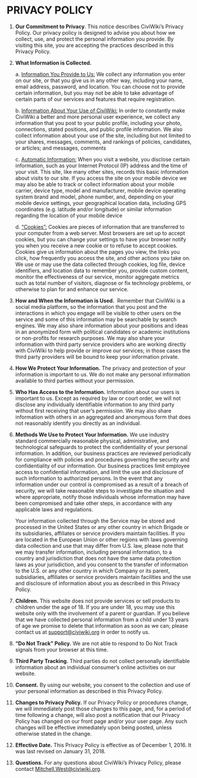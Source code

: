 # PRIVACY POLICY
1. **Our Commitment to Privacy**. This notice describes CiviWiki’s Privacy Policy. Our privacy policy is designed to advise you about how we collect, use, and protect the personal information you provide. By visiting this site, you are accepting the practices described in this Privacy Policy.
2. **What Information is Collected.**

    a. <ins>Information You Provide to Us:</ins> We collect any information you enter on our site, or that you give us in any other way, including your name, email address, password, and location. You can choose not to provide certain information, but you may not be able to take advantage of certain parts of our services and features that require registration.
    
    b. <ins>Information About Your Use of CiviWiki:</ins> In order to constantly make CiviWiki a better and more personal user experience, we collect any information that you post to your public profile, including your photo, connections, stated positions, and public profile information. We also collect information about your use of the site, including but not limited to your shares, messages, comments, and rankings of policies, candidates, or articles; and messages, comments
    
    c. <ins>Automatic Information:</ins> When you visit a website, you disclose certain information, such as your Internet Protocol (IP) address and the time of your visit. This site, like many other sites, records this basic information about visits to our site. If you access the site on your mobile device we may also be able to track or collect information about your mobile carrier, device type, model and manufacturer, mobile device operating system brand and model, phone number, and, depending on your mobile device settings, your geographical location data, including GPS coordinates (e.g. latitude and/or longitude) or similar information regarding the location of your mobile device

    d. <ins>“Cookies”:</ins> Cookies are pieces of information that are transferred to your computer from a web server. Most browsers are set up to accept cookies, but you can change your settings to have your browser notify you when you receive a new cookie or to refuse to accept cookies. Cookies give us information about the pages you view, the links you click, how frequently you access the site, and other actions you take on. We use or may use the data collected through cookies, log file, device identifiers, and location data to remember you, provide custom content, monitor the effectiveness of our service, monitor aggregate metrics such as total number of visitors, diagnose or fix technology problems, or otherwise to plan for and enhance our service.
3. **How and When the Information is Used.**  Remember that CiviWiki is a social media platform, so the information that you post and the interactions in which you engage will be visible to other users on the service and some of this information may be searchable by search engines. We may also share information about your positions and ideas in an anonymized form with political candidates or academic institutions or non-profits for research purposes. We may also share your information with third party service providers who are working directly with CiviWiki to help provide or improve our services; in those cases the third party providers will be bound to keep your information private.
 4. **How We Protect Your Information.** The privacy and protection of your information is important to us. We do not make any personal information available to third parties without your permission.
5. **Who Has Access to the Information.** Information about our users is important to us. Except as required by law or court order, we will not disclose any individually identifiable information to any third party without first receiving that user’s permission. We may also share information with others in an aggregated and anonymous form that does not reasonably identify you directly as an individual.
6. **Methods We Use to Protect Your Information.** We use industry standard commercially reasonable physical, administrative, and technological safeguards to protect the confidentiality of your personal information. In addition, our business practices are reviewed periodically for compliance with policies and procedures governing the security and confidentiality of our information. Our business practices limit employee access to confidential information, and limit the use and disclosure of such information to authorized persons. In the event that any information under our control is compromised as a result of a breach of security, we will take reasonable steps to investigate the situation and where appropriate, notify those individuals whose information may have been compromised and take other steps, in accordance with any applicable laws and regulations.

    Your information collected through the Service may be stored and processed in the United States or any other country in which Brigade or its subsidiaries, affiliates or service providers maintain facilities. If you are located in the European Union or other regions with laws governing data collection and use that may differ from U.S. law, please note that we may transfer information, including personal information, to a country and jurisdiction that does not have the same data protection laws as your jurisdiction, and you consent to the transfer of information to the U.S. or any other country in which Company or its parent, subsidiaries, affiliates or service providers maintain facilities and the use and disclosure of information about you as described in this Privacy Policy.
7. **Children.** This website does not provide services or sell products to children under the age of 18. If you are under 18, you may use this website only with the involvement of a parent or guardian. If you believe that we have collected personal information from a child under 13 years of age we promise to delete that information as soon as we can; please contact us at support@civiwiki.org in order to notify us.
8. **“Do Not Track” Policy.** We are not able to respond to Do Not Track signals from your browser at this time.
9. **Third Party Tracking.** Third parties do not collect personally identifiable information about an individual consumer’s online activities on our website.
10. **Consent.** By using our website, you consent to the collection and use of your personal information as described in this Privacy Policy.
11. **Changes to Privacy Policy.** If our Privacy Policy or procedures change, we will immediately post those changes to this page, and, for a period of time following a change, will also post a notification that our Privacy Policy has changed on our front page and/or your user page. Any such changes will be effective immediately upon being posted, unless otherwise stated in the change.
12. **Effective Date.** This Privacy Policy is effective as of December 1, 2016. It was last revised on January 31, 2018.
13. **Questions.** For any questions about CiviWiki’s Privacy Policy, please contact Mitchell.West@civiwiki.org.
